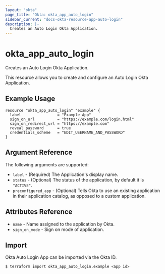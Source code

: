 ```yaml
---
layout: "okta"
page_title: "Okta: okta_app_auto_login"
sidebar_current: "docs-okta-resource-app-auto-login"
description: |-
  Creates an Auto Login Okta Application.
---
```


# okta_app_auto_login

Creates an Auto Login Okta Application.

This resource allows you to create and configure an Auto Login Okta Application.

## Example Usage

```hcl
resource "okta_app_auto_login" "example" {
  label                = "Example App"
  sign_on_url          = "https://example.com/login.html"
  sign_on_redirect_url = "https://example.com"
  reveal_password      = true
  credentials_scheme   = "EDIT_USERNAME_AND_PASSWORD"
}
```

## Argument Reference

The following arguments are supported:

* `label` - (Required) The Application's display name.
* `status` - (Optional) The status of the application, by default it is `"ACTIVE"`.
* `preconfigured_app` - (Optional) Tells Okta to use an existing application in their application catalog, as opposed to a custom application.

## Attributes Reference

* `name` - Name assigned to the application by Okta.
* `sign_on_mode` - Sign on mode of application.

## Import

Okta Auto Login App can be imported via the Okta ID.

```
$ terraform import okta_app_auto_login.example <app id>
```
